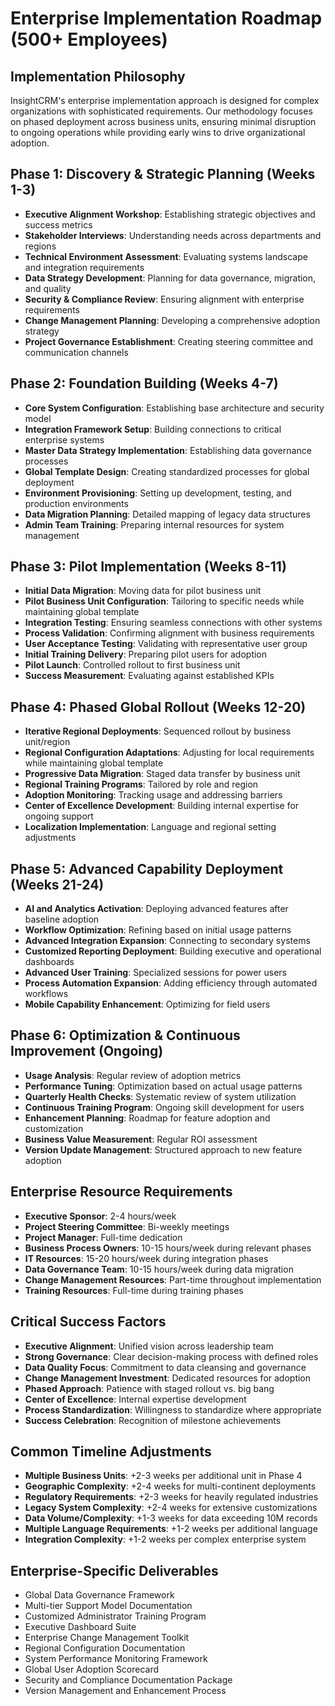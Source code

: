 # Enterprise Implementation Roadmap (500+ Employees)

## Implementation Philosophy
InsightCRM's enterprise implementation approach is designed for complex organizations with sophisticated requirements. Our methodology focuses on phased deployment across business units, ensuring minimal disruption to ongoing operations while providing early wins to drive organizational adoption.

## Phase 1: Discovery & Strategic Planning (Weeks 1-3)
- **Executive Alignment Workshop**: Establishing strategic objectives and success metrics
- **Stakeholder Interviews**: Understanding needs across departments and regions
- **Technical Environment Assessment**: Evaluating systems landscape and integration requirements
- **Data Strategy Development**: Planning for data governance, migration, and quality
- **Security & Compliance Review**: Ensuring alignment with enterprise requirements
- **Change Management Planning**: Developing a comprehensive adoption strategy
- **Project Governance Establishment**: Creating steering committee and communication channels

## Phase 2: Foundation Building (Weeks 4-7)
- **Core System Configuration**: Establishing base architecture and security model
- **Integration Framework Setup**: Building connections to critical enterprise systems
- **Master Data Strategy Implementation**: Establishing data governance processes
- **Global Template Design**: Creating standardized processes for global deployment
- **Environment Provisioning**: Setting up development, testing, and production environments
- **Data Migration Planning**: Detailed mapping of legacy data structures
- **Admin Team Training**: Preparing internal resources for system management

## Phase 3: Pilot Implementation (Weeks 8-11)
- **Initial Data Migration**: Moving data for pilot business unit
- **Pilot Business Unit Configuration**: Tailoring to specific needs while maintaining global template
- **Integration Testing**: Ensuring seamless connections with other systems
- **Process Validation**: Confirming alignment with business requirements
- **User Acceptance Testing**: Validating with representative user group
- **Initial Training Delivery**: Preparing pilot users for adoption
- **Pilot Launch**: Controlled rollout to first business unit
- **Success Measurement**: Evaluating against established KPIs

## Phase 4: Phased Global Rollout (Weeks 12-20)
- **Iterative Regional Deployments**: Sequenced rollout by business unit/region
- **Regional Configuration Adaptations**: Adjusting for local requirements while maintaining global template
- **Progressive Data Migration**: Staged data transfer by business unit
- **Regional Training Programs**: Tailored by role and region
- **Adoption Monitoring**: Tracking usage and addressing barriers
- **Center of Excellence Development**: Building internal expertise for ongoing support
- **Localization Implementation**: Language and regional setting adjustments

## Phase 5: Advanced Capability Deployment (Weeks 21-24)
- **AI and Analytics Activation**: Deploying advanced features after baseline adoption
- **Workflow Optimization**: Refining based on initial usage patterns
- **Advanced Integration Expansion**: Connecting to secondary systems
- **Customized Reporting Deployment**: Building executive and operational dashboards
- **Advanced User Training**: Specialized sessions for power users
- **Process Automation Expansion**: Adding efficiency through automated workflows
- **Mobile Capability Enhancement**: Optimizing for field users

## Phase 6: Optimization & Continuous Improvement (Ongoing)
- **Usage Analysis**: Regular review of adoption metrics
- **Performance Tuning**: Optimization based on actual usage patterns
- **Quarterly Health Checks**: Systematic review of system utilization
- **Continuous Training Program**: Ongoing skill development for users
- **Enhancement Planning**: Roadmap for feature adoption and customization
- **Business Value Measurement**: Regular ROI assessment
- **Version Update Management**: Structured approach to new feature adoption

## Enterprise Resource Requirements
- **Executive Sponsor**: 2-4 hours/week
- **Project Steering Committee**: Bi-weekly meetings
- **Project Manager**: Full-time dedication
- **Business Process Owners**: 10-15 hours/week during relevant phases
- **IT Resources**: 15-20 hours/week during integration phases
- **Data Governance Team**: 10-15 hours/week during data migration
- **Change Management Resources**: Part-time throughout implementation
- **Training Resources**: Full-time during training phases

## Critical Success Factors
- **Executive Alignment**: Unified vision across leadership team
- **Strong Governance**: Clear decision-making process with defined roles
- **Data Quality Focus**: Commitment to data cleansing and governance
- **Change Management Investment**: Dedicated resources for adoption
- **Phased Approach**: Patience with staged rollout vs. big bang
- **Center of Excellence**: Internal expertise development
- **Process Standardization**: Willingness to standardize where appropriate
- **Success Celebration**: Recognition of milestone achievements

## Common Timeline Adjustments
- **Multiple Business Units**: +2-3 weeks per additional unit in Phase 4
- **Geographic Complexity**: +2-4 weeks for multi-continent deployments
- **Regulatory Requirements**: +2-3 weeks for heavily regulated industries
- **Legacy System Complexity**: +2-4 weeks for extensive customizations
- **Data Volume/Complexity**: +1-3 weeks for data exceeding 10M records
- **Multiple Language Requirements**: +1-2 weeks per additional language
- **Integration Complexity**: +1-2 weeks per complex enterprise system

## Enterprise-Specific Deliverables
- Global Data Governance Framework
- Multi-tier Support Model Documentation
- Customized Administrator Training Program
- Executive Dashboard Suite
- Enterprise Change Management Toolkit
- Regional Configuration Documentation
- System Performance Monitoring Framework
- Global User Adoption Scorecard
- Security and Compliance Documentation Package
- Version Management and Enhancement Process
